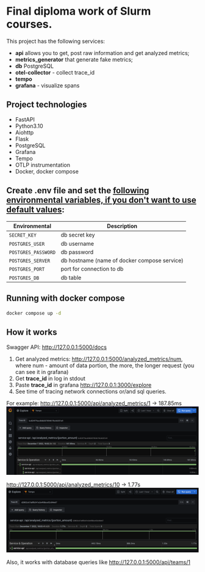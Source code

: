 # Final diploma work of Slurm courses.

This project has the following services:
- **api** allows you to get, post raw information and get analyzed metrics;
- **metrics_generator** that generate fake metrics;
- **db** PostgreSQL
- **otel-collector** - collect trace_id
- **tempo**
- **grafana** - visualize spans

## Project technologies

- FastAPI
- Python3.10
- Aiohttp
- Flask
- PostgreSQL
- Grafana
- Tempo
- OTLP instrumentation
- Docker, docker compose

## Create **.env** file and set the <ins>following environmental variables, if you don't want to use default values</ins>:  
| Environmental       | Description                                  |
|---------------------|----------------------------------------------|
| `SECRET_KEY`        | db secret key                                |       
| `POSTGRES_USER`     | db username                                  |      
| `POSTGRES_PASSWORD` | db password                                  |
| `POSTGRES_SERVER`   | db hostname (name of docker compose service) |
| `POSTGRES_PORT`     | port for connection to db                    |
| `POSTGRES_DB`       | db table                                     |


## Running with docker compose
```bash
docker compose up -d
```

## How it works
Swagger API: http://127.0.0.1:5000/docs
1. Get analyzed metrics: http://127.0.0.1:5000/analyzed_metrics/num, where num - amount of data portion, the more, the longer request (you can see it in grafana)
2. Get **trace_id** in log in stdout
3. Paste **trace_id** in grafana http://127.0.0.1:3000/explore
4. See time of tracing network connections or/and sql queries.

For example:
http://127.0.0.1:5000/api/analyzed_metrics/1 -> 187.85ms
![img.png](how_it_works_photos/tempo_one.png)

http://127.0.0.1:5000/api/analyzed_metrics/10 -> 1.77s
![img_1.png](how_it_works_photos/tempo_two.png)

Also, it works with database queries like
http://127.0.0.1:5000/api/teams/1
